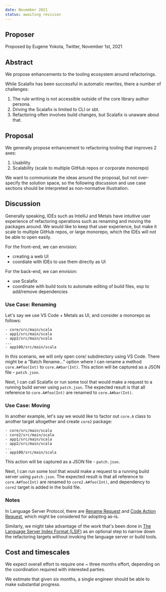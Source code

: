 ```yaml
---
date: November 2021
status: awaiting revision
---
```


## Proposer

Proposed by Eugene Yokota, Twitter, November 1st, 2021

## Abstract

We propose enhancements to the tooling ecosystem around refactorings.

While Scalafix has been successful in automatic rewrites, there a number of challenges:

1. The rule writing is not accessible outside of the core library author persona.
2. Driving the Scalafix is limited to CLI or sbt.
3. Refactoring often involves build changes, but Scalafix is unaware about that.

## Proposal

We generally propose enhancement to refactoring tooling that improves 2 axes:
1. Usability
2. Scalability (scale to multiple GitHub repos or corporate monorepo)

We want to communicate the ideas around the proposal, but not over-specify the solution space,
so the following discussion and use case sections should be interpreted as non-normative illustration.

## Discussion

Generally speaking, IDEs such as IntelliJ and Metals have intuitive user experience
of refactoring operations such as renaming and moving the packages around.
We would like to keep that user experience, but make it scale to multiple GitHub repos, or large monorepo,
which the IDEs will not be able to open easily.

For the front-end, we can envision:
- creating a web UI
- coordiate with IDEs to use them directly as UI

For the back-end, we can envision:
- use Scalafix
- coordinate with build tools to automate editing of build files, esp to add/remove dependencies

### Use Case: Renaming

Let's say we use VS Code + Metals as UI, and consider a monorepo as follows:

```
- core/src/main/scala
- app1/src/main/scala
- app2/src/main/scala
...
- app100/src/main/scala
```

In this scenario, we will only open core/ subdirectory using VS Code. There might be a "Batch Rename…" option where I can rename a method `core.A#foo(Int)` to `core.A#bar(Int)`. This action will be captured as a JSON file - `patch.json`.

Next, I can call Scalafix or run some tool that would make a request to a running build server using `patch.json`. The expected result is that all reference to `core.A#foo(Int)` are renamed to `core.A#bar(Int)`.

### Use Case: Moving

In another example, let's say we would like to factor out `core.A` class to another target altogether and create `core2` package:

```
- core/src/main/scala
- core2/src/main/scala
- app1/src/main/scala
- app2/src/main/scala
...
- app100/src/main/scala
```

This action will be captured as a JSON file - `patch.json`.

Next, I can run some tool that would make a request to a running build server using `patch.json`. The expected result is that all reference to `core.A#foo(Int)` are renamed to `core2.A#foo(Int)`, and dependency to `core2` target is added in the build file.

### Notes

In Language Server Protocol, there are [Rename Request][lsp-rename] and [Code Action Request][lsp-car], which might be considered for adopting as-is.

Similarly, we might take advantage of the work that's been done in [The Language Server Index Format (LSIF)][lsif] as an optional step to narrow down the refactoring targets without invoking the language server or build tools.

## Cost and timescales

We expect overall effort to require one ~ three months effort, depending on the coordination required with interested parties.

We estimate that given six months, a single engineer should be able to make substantial progress.

  [lsp-rename]: https://microsoft.github.io/language-server-protocol/specifications/specification-current/#textDocument_rename 
  [lsp-car]: https://microsoft.github.io/language-server-protocol/specifications/specification-current/#textDocument_codeAction
  [lsif]: https://code.visualstudio.com/blogs/2019/02/19/lsif 
  [lsif-java]: https://sourcegraph.github.io/lsif-java/
